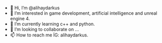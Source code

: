 - 👋 Hi, I’m @alihaydarkus
- 👀 I’m interested in game development, artificial intelligence and unreal engine 4.
- 🌱 I’m currently learning c++ and python.
- 💞️ I’m looking to collaborate on ...
- 📫 How to reach me İG: alihaydarkus.

<!---
alihaydarkus/alihaydarkus is a ✨ special ✨ repository because its `README.md` (this file) appears on your GitHub profile.
You can click the Preview link to take a look at your changes.
--->
